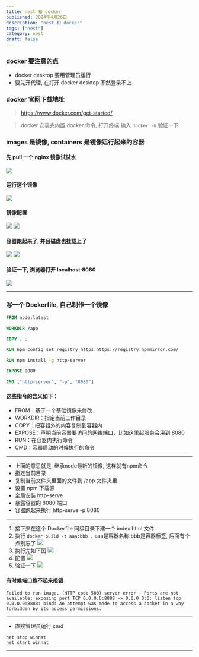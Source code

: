```yaml
---
title: nest 和 docker
published: 2024年4月26日
description: "nest 和 docker"
tags: ["nest"]
category: nest
draft: false
---
```


### docker 要注意的点
- docker desktop 要用管理员运行
- 要先开代理, 在打开 docker desktop 不然登录不上

### docker 官网下载地址
> https://www.docker.com/get-started/

> docker 安装完内置 docker 命令, 打开终端 输入 `docker -h` 验证一下

### images 是镜像, containers 是镜像运行起来的容器

#### 先 pull 一个 nginx 镜像试试水
![](https://api.onedrive.com/v1.0/shares/s!AmRYeUQXQNkEqRBUkOvxap51JMZd/root/content)

#### 运行这个镜像
![](https://api.onedrive.com/v1.0/shares/s!AmRYeUQXQNkEqRFNtwmDvcWtOLS0/root/content)

#### 镜像配置
![](https://api.onedrive.com/v1.0/shares/s!AmRYeUQXQNkEqRKWOggokLLViDTn/root/content)
![](https://api.onedrive.com/v1.0/shares/s!AmRYeUQXQNkEqROEFw-ZRWPG0PHi/root/content)

#### 容器跑起来了, 并且磁盘也挂载上了
![](https://api.onedrive.com/v1.0/shares/s!AmRYeUQXQNkEqRRa6ene9mQJxitB/root/content)
![](https://api.onedrive.com/v1.0/shares/s!AmRYeUQXQNkEqRXrbrrYwbj1VlQp/root/content)

#### 验证一下, 浏览器打开 localhost:8080
![](https://api.onedrive.com/v1.0/shares/s!AmRYeUQXQNkEqRYe3q6fyqtSjF2R/root/content)

---------------------------------------------------

### 写一个 Dockerfile, 自己制作一个镜像
```dockerfile
FROM node:latest

WORKDIR /app

COPY . .

RUN npm config set registry https:https://registry.npmmirror.com/

RUN npm install -g http-server

EXPOSE 8080

CMD ["http-server", "-p", "8080"]
```

#### 这些指令的含义如下：
*   FROM：基于一个基础镜像来修改
*   WORKDIR：指定当前工作目录
*   COPY：把容器外的内容复制到容器内
*   EXPOSE：声明当前容器要访问的网络端口，比如这里起服务会用到 8080
*   RUN：在容器内执行命令
*   CMD：容器启动的时候执行的命令

-----------------------------------------------------
*  上面的意思就是, 继承node最新的镜像, 这样就有npm命令
*  指定当前目录
*  复制当前文件夹里面的文件到 /app 文件夹里
*  设置 npm 下载源
*  全局安装 http-serve
*  暴露容器的 8080 端口
*  容器跑起来执行 http-serve -p 8080
------------------------------------------------------

1. 接下来在这个 Dockerfile 同级目录下建一个 index.html 文件
2. 执行 `docker build -t aaa:bbb .` aaa是容器名称:bbb是容器标签, 后面有个点别忘了
   ![](https://api.onedrive.com/v1.0/shares/s!AmRYeUQXQNkEqRdxERtSt4iMR38w/root/content)
3. 执行完如下图
   ![](https://api.onedrive.com/v1.0/shares/s!AmRYeUQXQNkEqRjmHFOtqJ7hOXGT/root/content)
4. 配置
   ![](https://api.onedrive.com/v1.0/shares/s!AmRYeUQXQNkEqRkLN6nFGCPHi94M/root/content)
5. 验证一下
   ![](https://api.onedrive.com/v1.0/shares/s!AmRYeUQXQNkEqSC-_SurrarpzyF5/root/content)

#### 有时候端口跑不起来报错
`Failed to run image. (HTTP code 500) server error - Ports are not available: exposing port TCP 0.0.0.0:8888 -> 0.0.0.0:0: listen tcp 0.0.0.0:8888: bind: An attempt was made to access a socket in a way forbidden by its access permissions.`

-----------------------------
* 直接管理员运行 cmd
```shell
net stop winnat
net start winnat
```
-----------------------------
